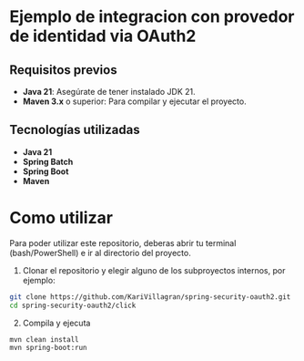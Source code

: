 # Ejemplo de integracion con provedor de identidad via OAuth2

## Requisitos previos
- **Java 21**: Asegúrate de tener instalado JDK 21.
- **Maven 3.x** o superior: Para compilar y ejecutar el proyecto.

## Tecnologías utilizadas
- **Java 21**
- **Spring Batch**
- **Spring Boot**
- **Maven**

# Como utilizar
Para poder utilizar este repositorio, deberas abrir tu terminal (bash/PowerShell) e ir al directorio del proyecto.

1. Clonar el repositorio y elegir alguno de los subproyectos internos, por ejemplo:

```bash
git clone https://github.com/KariVillagran/spring-security-oauth2.git
cd spring-security-oauth2/click
```

2. Compila y ejecuta

```bash
mvn clean install
mvn spring-boot:run
```
